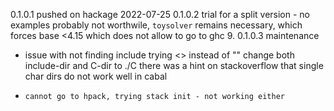  
0.1.0.1
    pushed on hackage 2022-07-25
0.1.0.2 
    trial for a split version - no examples 
    probably not worthwile, 
    `toysolver` remains necessary, which forces base <4.15
    which does not allow to go to ghc 9.
0.1.0.3     maintenance 
-    issue with not finding include 
    trying <> instead of ""
    change both include-dir and C-dir to ./C
    there was a hint on stackoverflow that single char dirs do not work well in cabal
-     cannot go to hpack, trying stack init - not working either
